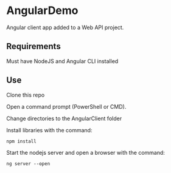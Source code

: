 
# AngularDemo

Angular client app added to a Web API project.

## Requirements

Must have NodeJS and Angular CLI installed

## Use

Clone this repo

Open a command prompt (PowerShell or CMD).

Change directories to the AngularClient folder

Install libraries with the command:

    npm install

Start the nodejs server and open a browser with the command:

    ng server --open
